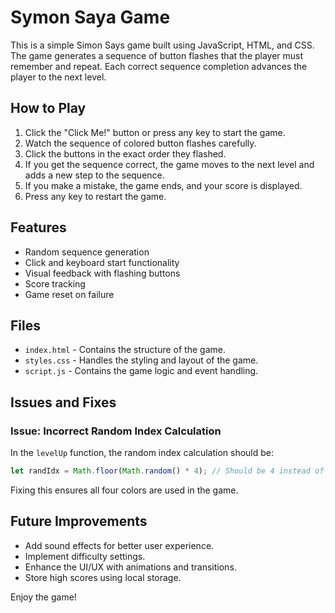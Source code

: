 # Symon Saya Game

This is a simple Simon Says game built using JavaScript, HTML, and CSS. The game generates a sequence of button flashes that the player must remember and repeat. Each correct sequence completion advances the player to the next level.

## How to Play
1. Click the "Click Me!" button or press any key to start the game.
2. Watch the sequence of colored button flashes carefully.
3. Click the buttons in the exact order they flashed.
4. If you get the sequence correct, the game moves to the next level and adds a new step to the sequence.
5. If you make a mistake, the game ends, and your score is displayed.
6. Press any key to restart the game.

## Features
- Random sequence generation
- Click and keyboard start functionality
- Visual feedback with flashing buttons
- Score tracking
- Game reset on failure

## Files
- `index.html` - Contains the structure of the game.
- `styles.css` - Handles the styling and layout of the game.
- `script.js` - Contains the game logic and event handling.

## Issues and Fixes
### Issue: Incorrect Random Index Calculation
In the `levelUp` function, the random index calculation should be:
```js
let randIdx = Math.floor(Math.random() * 4); // Should be 4 instead of 3
```
Fixing this ensures all four colors are used in the game.

## Future Improvements
- Add sound effects for better user experience.
- Implement difficulty settings.
- Enhance the UI/UX with animations and transitions.
- Store high scores using local storage.

Enjoy the game!

